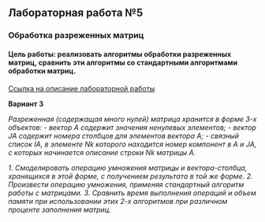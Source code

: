 ## Лабораторная работа №5
### Обработка разреженных матриц
#### Цель работы: реализовать алгоритмы обработки разреженных матриц, сравнить эти алгоритмы со стандартными алгоритмами обработки матриц.

[Ссылка на описание лабораторной работы](http://wwwcdl.bmstu.ru/iu7/book1/stage6.htm)

**Вариант 3**

_Разреженная (содержащая много нулей) матрица хранится в форме 3-х объектов:_
     _- вектор A содержит значения ненулевых элементов;_
     _- вектор JA содержит номера столбцов для элементов вектора A;_
     _- связный список IA, в элементе Nk которого находится номер компонент_
_в A и JA, с которых начинается описание строки Nk матрицы A._

_1. Смоделировать операцию умножения  матрицы и вектора-столбца, хранящихся в этой форме, с получением результата в той же форме._
_2. Произвести операцию умножения, применяя  стандартный алгоритм работы с матрицами._
_3. Сравнить время выполнения операций и объем памяти при использовании этих 2-х алгоритмов при различном проценте заполнения матриц._
